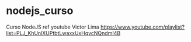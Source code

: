 # nodejs_curso
Curso NodeJS ref youtube Victor Lima https://www.youtube.com/playlist?list=PLJ_KhUnlXUPtbtLwaxxUxHqvcNQndmI4B
